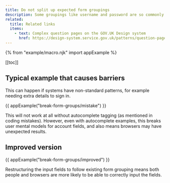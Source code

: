 ```yaml
---
title: Do not split up expected form groupings
description: Some groupings like username and password are so commonly expected that both people and browsers can struggle if they are changed.
related:
  title: Related links
  items:
    - text: Complex question pages on the GOV.UK Design system
      href: https://design-system.service.gov.uk/patterns/question-pages/#asking-complex-questions-without-using-hint-text
---
```


{% from "example/macro.njk" import appExample %}

[[toc]]

## Typical example that causes barriers

This can happen if systems have non-standard patterns, for example needing extra details to sign in.

{{ appExample("break-form-groups/mistake") }}

This will not work at all without autocomplete tagging (as mentioned in coding mistakes). However, even with autocomplete examples, this breaks user mental models for account fields, and also means browsers may have unexpected results.

## Improved version

{{ appExample("break-form-groups/improved") }}

Restructuring the input fields to follow existing form grouping means both people and browsers are more likely to be able to correctly input the fields.
